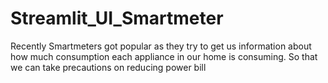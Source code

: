 # Streamlit_UI_Smartmeter
Recently Smartmeters got popular as they try to get us information about how much consumption each appliance in our home is consuming. So that we can take precautions on reducing power bill
